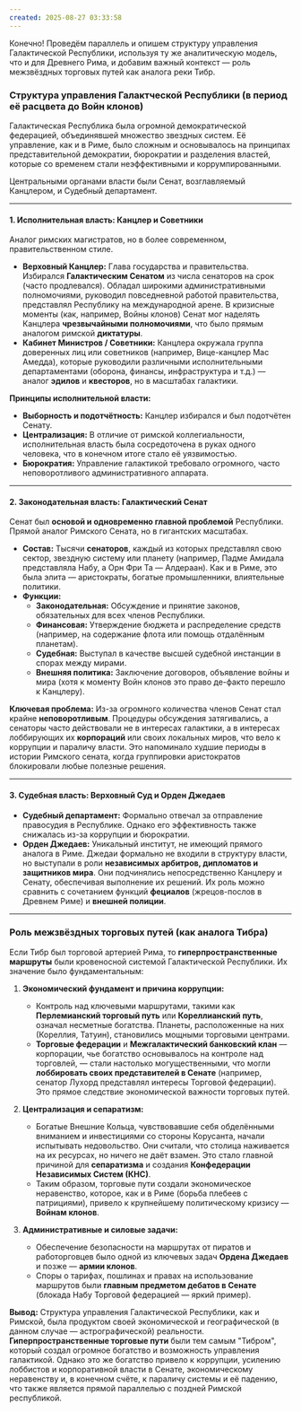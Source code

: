 ```yaml
---
created: 2025-08-27 03:33:58
---
```


Конечно! Проведём параллель и опишем структуру управления Галактической Республики, используя ту же аналитическую модель, что и для Древнего Рима, и добавим важный контекст — роль межзвёздных торговых путей как аналога реки Тибр.

### **Структура управления Галактческой Республики (в период её расцвета до Войн клонов)**

Галактическая Республика была огромной демократической федерацией, объединявшей множество звездных систем. Её управление, как и в Риме, было сложным и основывалось на принципах представительной демократии, бюрократии и разделения властей, которые со временем стали неэффективными и коррумпированными.

Центральными органами власти были Сенат, возглавляемый Канцлером, и Судебный департамент.

---

#### **1. Исполнительная власть: Канцлер и Советники**

Аналог римских магистратов, но в более современном, правительственном стиле.

*   **Верховный Канцлер:** Глава государства и правительства. Избирался **Галактическим Сенатом** из числа сенаторов на срок (часто продлевался). Обладал широкими административными полномочиями, руководил повседневной работой правительства, представлял Республику на международной арене. В кризисные моменты (как, например, Войны клонов) Сенат мог наделять Канцлера **чрезвычайными полномочиями**, что было прямым аналогом римской **диктатуры**.
*   **Кабинет Министров / Советники:** Канцлера окружала группа доверенных лиц или советников (например, Вице-канцлер Мас Амедда), которые руководили различными исполнительными департаментами (оборона, финансы, инфраструктура и т.д.) — аналог **эдилов** и **квесторов**, но в масштабах галактики.

**Принципы исполнительной власти:**
*   **Выборность и подотчётность:** Канцлер избирался и был подотчётен Сенату.
*   **Централизация:** В отличие от римской коллегиальности, исполнительная власть была сосредоточена в руках одного человека, что в конечном итоге стало её уязвимостью.
*   **Бюрократия:** Управление галактикой требовало огромного, часто неповоротливого административного аппарата.

---

#### **2. Законодательная власть: Галактический Сенат**

Сенат был **основой и одновременно главной проблемой** Республики. Прямой аналог Римского Сената, но в гигантских масштабах.

*   **Состав:** Тысячи **сенаторов**, каждый из которых представлял свою сектор, звездную систему или планету (например, Падме Амидала представляла Набу, а Орн Фри Та — Алдераан). Как и в Риме, это была элита — аристократы, богатые промышленники, влиятельные политики.
*   **Функции:**
    *   **Законодательная:** Обсуждение и принятие законов, обязательных для всех членов Республики.
    *   **Финансовая:** Утверждение бюджета и распределение средств (например, на содержание флота или помощь отдалённым планетам).
    *   **Судебная:** Выступал в качестве высшей судебной инстанции в спорах между мирами.
    *   **Внешняя политика:** Заключение договоров, объявление войны и мира (хотя к моменту Войн клонов это право де-факто перешло к Канцлеру).

**Ключевая проблема:** Из-за огромного количества членов Сенат стал крайне **неповоротливым**. Процедуры обсуждения затягивались, а сенаторы часто действовали не в интересах галактики, а в интересах лоббирующих их **корпораций** или своих локальных миров, что вело к коррупции и параличу власти. Это напоминало худшие периоды в истории Римского сената, когда группировки аристократов блокировали любые полезные решения.

---

#### **3. Судебная власть: Верховный Суд и Орден Джедаев**

*   **Судебный департамент:** Формально отвечал за отправление правосудия в Республике. Однако его эффективность также снижалась из-за коррупции и бюрократии.
*   **Орден Джедаев:** Уникальный институт, не имеющий прямого аналога в Риме. Джедаи формально не входили в структуру власти, но выступали в роли **независимых арбитров, дипломатов и защитников мира**. Они подчинялись непосредственно Канцлеру и Сенату, обеспечивая выполнение их решений. Их роль можно сравнить с сочетанием функций **фециалов** (жрецов-послов в Древнем Риме) и **внешней полиции**.

---

### **Роль межзвёздных торговых путей (как аналога Тибра)**

Если Тибр был торговой артерией Рима, то **гиперпространственные маршруты** были кровеносной системой Галактической Республики. Их значение было фундаментальным:

1.  **Экономический фундамент и причина коррупции:**
    *   Контроль над ключевыми маршрутами, такими как **Перлемианский торговый путь** или **Кореллианский путь**, означал несметные богатства. Планеты, расположенные на них (Кореллия, Татуин), становились мощными торговыми центрами.
    *   **Торговые федерации** и **Межгалактический банковский клан** — корпорации, чье богатство основывалось на контроле над торговлей, — стали настолько могущественными, что могли **лоббировать своих представителей в Сенате** (например, сенатор Лухорд представлял интересы Торговой федерации). Это прямое следствие экономической важности торговых путей.

2.  **Централизация и сепаратизм:**
    *   Богатые Внешние Кольца, чувствовавшие себя обделёнными вниманием и инвестициями со стороны Корусанта, начали испытывать недовольство. Они считали, что столица наживается на их ресурсах, но ничего не даёт взамен. Это стало главной причиной для **сепаратизма** и создания **Конфедерации Независимых Систем (КНС)**.
    *   Таким образом, торговые пути создали экономическое неравенство, которое, как и в Риме (борьба плебеев с патрициями), привело к крупнейшему политическому кризису — **Войнам клонов**.

3.  **Административные и силовые задачи:**
    *   Обеспечение безопасности на маршрутах от пиратов и работорговцев было одной из ключевых задач **Ордена Джедаев** и позже — **армии клонов**.
    *   Споры о тарифах, пошлинах и правах на использование маршрутов были **главным предметом дебатов в Сенате** (блокада Набу Торговой федерацией — яркий пример).

**Вывод:**
Структура управления Галактической Республики, как и Римской, была продуктом своей экономической и географической (в данном случае — астрографической) реальности. **Гиперпространственные торговые пути** были тем самым "Тибром", который создал огромное богатство и возможность управления галактикой. Однако это же богатство привело к коррупции, усилению лоббистов и корпоративной власти в Сенате, экономическому неравенству и, в конечном счёте, к параличу системы и её падению, что также является прямой параллелью с поздней Римской республикой.